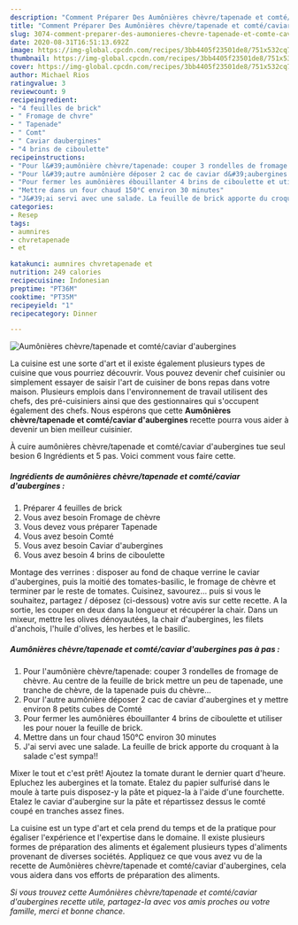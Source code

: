 ```yaml
---
description: "Comment Préparer Des Aumônières chèvre/tapenade et comté/caviar d&amp;#39;aubergines"
title: "Comment Préparer Des Aumônières chèvre/tapenade et comté/caviar d&amp;#39;aubergines"
slug: 3074-comment-preparer-des-aumonieres-chevre-tapenade-et-comte-caviar-d-and-39-aubergines
date: 2020-08-31T16:51:13.692Z
image: https://img-global.cpcdn.com/recipes/3bb4405f23501de8/751x532cq70/aumonieres-chevretapenade-et-comtecaviar-daubergines-photo-principale-de-la-recette.jpg
thumbnail: https://img-global.cpcdn.com/recipes/3bb4405f23501de8/751x532cq70/aumonieres-chevretapenade-et-comtecaviar-daubergines-photo-principale-de-la-recette.jpg
cover: https://img-global.cpcdn.com/recipes/3bb4405f23501de8/751x532cq70/aumonieres-chevretapenade-et-comtecaviar-daubergines-photo-principale-de-la-recette.jpg
author: Michael Rios
ratingvalue: 3
reviewcount: 9
recipeingredient:
- "4 feuilles de brick"
- " Fromage de chvre"
- " Tapenade"
- " Comt"
- " Caviar daubergines"
- "4 brins de ciboulette"
recipeinstructions:
- "Pour l&#39;aumônière chèvre/tapenade: couper 3 rondelles de fromage de chèvre. Au centre de la feuille de brick mettre un peu de tapenade, une tranche de chèvre, de la tapenade puis du chèvre..."
- "Pour l&#39;autre aumônière déposer 2 cac de caviar d&#39;aubergines et y mettre environ 8 petits cubes de Comté"
- "Pour fermer les aumônières ébouillanter 4 brins de ciboulette et utiliser les pour nouer la feuille de brick."
- "Mettre dans un four chaud 150°C environ 30 minutes"
- "J&#39;ai servi avec une salade. La feuille de brick apporte du croquant à la salade c&#39;est sympa!!"
categories:
- Resep
tags:
- aumnires
- chvretapenade
- et

katakunci: aumnires chvretapenade et 
nutrition: 249 calories
recipecuisine: Indonesian
preptime: "PT36M"
cooktime: "PT35M"
recipeyield: "1"
recipecategory: Dinner

---
```



![Aumônières chèvre/tapenade et comté/caviar d&#39;aubergines](https://img-global.cpcdn.com/recipes/3bb4405f23501de8/751x532cq70/aumonieres-chevretapenade-et-comtecaviar-daubergines-photo-principale-de-la-recette.jpg)

La cuisine est une sorte d'art et il existe également plusieurs types de cuisine que vous pourriez découvrir. Vous pouvez devenir chef cuisinier ou simplement essayer de saisir l'art de cuisiner de bons repas dans votre maison. Plusieurs emplois dans l'environnement de travail utilisent des chefs, des pré-cuisiniers ainsi que des gestionnaires qui s'occupent également des chefs. Nous espérons que cette <strong> Aumônières chèvre/tapenade et comté/caviar d&#39;aubergines </strong> recette pourra vous aider à devenir un bien meilleur cuisinier.

<!--inarticleads1-->

À cuire aumônières chèvre/tapenade et comté/caviar d&#39;aubergines tue seul besion 6 Ingrédients et 5 pas. Voici comment vous faire cette.

##### Ingrédients de aumônières chèvre/tapenade et comté/caviar d&#39;aubergines :

1. Préparer 4 feuilles de brick
1. Vous avez besoin  Fromage de chèvre
1. Vous devez vous préparer  Tapenade
1. Vous avez besoin  Comté
1. Vous avez besoin  Caviar d&#39;aubergines
1. Vous avez besoin 4 brins de ciboulette


Montage des verrines : disposer au fond de chaque verrine le caviar d&#39;aubergines, puis la moitié des tomates-basilic, le fromage de chèvre et terminer par le reste de tomates. Cuisinez, savourez… puis si vous le souhaitez, partagez / déposez (ci-dessous) votre avis sur cette recette. A la sortie, les couper en deux dans la longueur et récupérer la chair. Dans un mixeur, mettre les olives dénoyautées, la chair d&#39;aubergines, les filets d&#39;anchois, l&#39;huile d&#39;olives, les herbes et le basilic. 

<!--inarticleads2-->

##### Aumônières chèvre/tapenade et comté/caviar d&#39;aubergines pas à pas :

1. Pour l&#39;aumônière chèvre/tapenade: couper 3 rondelles de fromage de chèvre. Au centre de la feuille de brick mettre un peu de tapenade, une tranche de chèvre, de la tapenade puis du chèvre...
1. Pour l&#39;autre aumônière déposer 2 cac de caviar d&#39;aubergines et y mettre environ 8 petits cubes de Comté
1. Pour fermer les aumônières ébouillanter 4 brins de ciboulette et utiliser les pour nouer la feuille de brick.
1. Mettre dans un four chaud 150°C environ 30 minutes
1. J&#39;ai servi avec une salade. La feuille de brick apporte du croquant à la salade c&#39;est sympa!!


Mixer le tout et c&#39;est prêt! Ajoutez la tomate durant le dernier quart d&#39;heure. Epluchez les aubergines et la tomate. Etalez du papier sulfurisé dans le moule à tarte puis disposez-y la pâte et piquez-la à l&#39;aide d&#39;une fourchette. Etalez le caviar d&#39;aubergine sur la pâte et répartissez dessus le comté coupé en tranches assez fines. 

<!--inarticleads1-->

<p>
La cuisine est un type d'art et cela prend du temps et de la pratique pour égaliser l'expérience et l'expertise dans le domaine. Il existe plusieurs formes de préparation des aliments et également plusieurs types d'aliments provenant de diverses sociétés. Appliquez ce que vous avez vu de la recette de Aumônières chèvre/tapenade et comté/caviar d&#39;aubergines, cela vous aidera dans vos efforts de préparation des aliments.
</p>

<p>
<i>Si vous trouvez cette Aumônières chèvre/tapenade et comté/caviar d&#39;aubergines recette utile, partagez-la avec vos amis proches ou votre famille, merci et bonne chance.</i>
</p>
